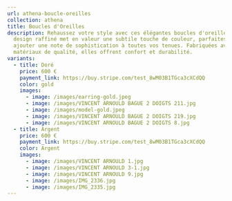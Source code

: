 ```yaml
---
url: athena-boucle-oreilles
collection: athena
title: Boucles d'Oreilles
description: Rehaussez votre style avec ces élégantes boucles d'oreilles. Leur
  design raffiné met en valeur une subtile touche de couleur, parfaites pour
  ajouter une note de sophistication à toutes vos tenues. Fabriquées avec des
  matériaux de qualité, elles offrent confort et durabilité.
variants:
  - title: Doré
    price: 600 €
    payment_link: https://buy.stripe.com/test_8wM03B1TGca3cXCdQQ
    color: gold
    images:
      - image: /images/earring-gold.jpeg
      - image: /images/VINCENT ARNOULD BAGUE 2 DOIGTS 211.jpg
      - image: /images/model-gold.jpeg
      - image: /images/VINCENT ARNOULD BAGUE 2 DOIGTS 219.jpg
      - image: /images/VINCENT ARNOULD BAGUE 2 DOIGTS 8.jpg
  - title: Argent
    price: 600 €
    payment_link: https://buy.stripe.com/test_8wM03B1TGca3cXCdQQ
    color: Argent
    images:
      - image: /images/VINCENT ARNOULD 1.jpg
      - image: /images/VINCENT ARNOULD 3-1.jpg
      - image: /images/VINCENT ARNOULD 9.jpg
      - image: /images/IMG_2336.jpg
      - image: /images/IMG_2335.jpg
---
```


